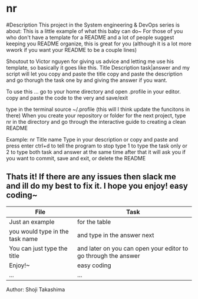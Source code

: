 # nr
#Description
This project in the System engineering & DevOps series is about:
This is a little example of what this baby can do~
For those of you who don't have a template for a README and a lot of people suggest
keeping you README organize, this is great for you (although it is a lot more wwork if you want your README to be a couple lines)

Shoutout to Victor nguyen for giving us advice and letting me use his template, so basically it goes like this.
Title
Description
task|answer
and my script will
let you copy and paste the title
copy and paste the description
and go thorugh the task one by and giving the answer if you want.

To use this ... go to your home directory and open .profile in your editor. copy and paste the code to the very and save/exit

type in the terminal source ~/.profile (this will I think update the funcitons in there)
When you create your repository or folder for the next project, type nr in the directory and go through the interactive guide to creating a clean README

Example: 
nr Title name
Type in your description or copy and paste and press enter
ctrl+d to tell the program to stop
type 1 to type the task only or 2 to type both task and answer at the same time
after that it will ask you if you want to commit, save and exit, or delete the README

Thats it! If there are any issues then slack me and ill do my best to fix it.
I hope you enjoy! easy coding~
---
File|Task
---|---
Just an example | for the table
you would type in the task name | and type in the answer next
You can just type the title | and later on you can open your editor to go through the answer
Enjoy!~ | easy coding
... | ...

Author: Shoji Takashima
